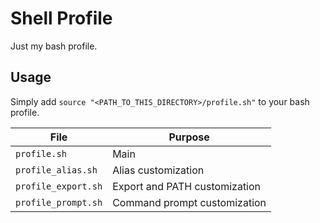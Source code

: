 # Shell Profile

Just my bash profile.

## Usage

Simply add `source "<PATH_TO_THIS_DIRECTORY>/profile.sh"` to your bash profile.

| File | Purpose |
| ---- | ------- |
| `profile.sh` | Main |
| `profile_alias.sh` | Alias customization |
| `profile_export.sh` | Export and PATH customization |
| `profile_prompt.sh` | Command prompt customization |
